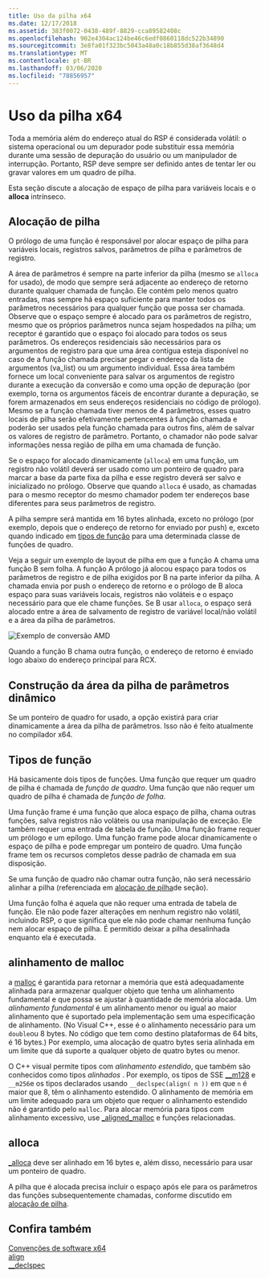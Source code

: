 ```yaml
---
title: Uso da pilha x64
ms.date: 12/17/2018
ms.assetid: 383f0072-0438-489f-8829-cca89582408c
ms.openlocfilehash: 902e4304ac124be46c6edf0860118dc522b34890
ms.sourcegitcommit: 3e8fa01f323bc5043a48a0c18b855d38af3648d4
ms.translationtype: MT
ms.contentlocale: pt-BR
ms.lasthandoff: 03/06/2020
ms.locfileid: "78856957"
---
```

# <a name="x64-stack-usage"></a>Uso da pilha x64

Toda a memória além do endereço atual do RSP é considerada volátil: o sistema operacional ou um depurador pode substituir essa memória durante uma sessão de depuração do usuário ou um manipulador de interrupção. Portanto, RSP deve sempre ser definido antes de tentar ler ou gravar valores em um quadro de pilha.

Esta seção discute a alocação de espaço de pilha para variáveis locais e o **alloca** intrínseco.

## <a name="stack-allocation"></a>Alocação de pilha

O prólogo de uma função é responsável por alocar espaço de pilha para variáveis locais, registros salvos, parâmetros de pilha e parâmetros de registro.

A área de parâmetros é sempre na parte inferior da pilha (mesmo se `alloca` for usado), de modo que sempre será adjacente ao endereço de retorno durante qualquer chamada de função. Ele contém pelo menos quatro entradas, mas sempre há espaço suficiente para manter todos os parâmetros necessários para qualquer função que possa ser chamada. Observe que o espaço sempre é alocado para os parâmetros de registro, mesmo que os próprios parâmetros nunca sejam hospedados na pilha; um receptor é garantido que o espaço foi alocado para todos os seus parâmetros. Os endereços residenciais são necessários para os argumentos de registro para que uma área contígua esteja disponível no caso de a função chamada precisar pegar o endereço da lista de argumentos (va_list) ou um argumento individual. Essa área também fornece um local conveniente para salvar os argumentos de registro durante a execução da conversão e como uma opção de depuração (por exemplo, torna os argumentos fáceis de encontrar durante a depuração, se forem armazenados em seus endereços residenciais no código de prólogo). Mesmo se a função chamada tiver menos de 4 parâmetros, esses quatro locais de pilha serão efetivamente pertencentes à função chamada e poderão ser usados pela função chamada para outros fins, além de salvar os valores de registro de parâmetro.  Portanto, o chamador não pode salvar informações nessa região de pilha em uma chamada de função.

Se o espaço for alocado dinamicamente (`alloca`) em uma função, um registro não volátil deverá ser usado como um ponteiro de quadro para marcar a base da parte fixa da pilha e esse registro deverá ser salvo e inicializado no prólogo. Observe que quando `alloca` é usado, as chamadas para o mesmo receptor do mesmo chamador podem ter endereços base diferentes para seus parâmetros de registro.

A pilha sempre será mantida em 16 bytes alinhada, exceto no prólogo (por exemplo, depois que o endereço de retorno for enviado por push) e, exceto quando indicado em [tipos de função](#function-types) para uma determinada classe de funções de quadro.

Veja a seguir um exemplo de layout de pilha em que a função A chama uma função B sem folha. A função A prólogo já alocou espaço para todos os parâmetros de registro e de pilha exigidos por B na parte inferior da pilha. A chamada envia por push o endereço de retorno e o prólogo de B aloca espaço para suas variáveis locais, registros não voláteis e o espaço necessário para que ele chame funções. Se B usar `alloca`, o espaço será alocado entre a área de salvamento de registro de variável local/não volátil e a área da pilha de parâmetros.

![Exemplo de conversão AMD](../build/media/vcamd_conv_ex_5.png "Exemplo de conversão AMD")

Quando a função B chama outra função, o endereço de retorno é enviado logo abaixo do endereço principal para RCX.

## <a name="dynamic-parameter-stack-area-construction"></a>Construção da área da pilha de parâmetros dinâmico

Se um ponteiro de quadro for usado, a opção existirá para criar dinamicamente a área da pilha de parâmetros. Isso não é feito atualmente no compilador x64.

## <a name="function-types"></a>Tipos de função

Há basicamente dois tipos de funções. Uma função que requer um quadro de pilha é chamada de *função de quadro*. Uma função que não requer um quadro de pilha é chamada de *função de folha*.

Uma função frame é uma função que aloca espaço de pilha, chama outras funções, salva registros não voláteis ou usa manipulação de exceção. Ele também requer uma entrada de tabela de função. Uma função frame requer um prólogo e um epílogo. Uma função frame pode alocar dinamicamente o espaço de pilha e pode empregar um ponteiro de quadro. Uma função frame tem os recursos completos desse padrão de chamada em sua disposição.

Se uma função de quadro não chamar outra função, não será necessário alinhar a pilha (referenciada em [alocação de pilha](#stack-allocation)de seção).

Uma função folha é aquela que não requer uma entrada de tabela de função. Ele não pode fazer alterações em nenhum registro não volátil, incluindo RSP, o que significa que ele não pode chamar nenhuma função nem alocar espaço de pilha. É permitido deixar a pilha desalinhada enquanto ela é executada.

## <a name="malloc-alignment"></a>alinhamento de malloc

a [malloc](../c-runtime-library/reference/malloc.md) é garantida para retornar a memória que está adequadamente alinhada para armazenar qualquer objeto que tenha um alinhamento fundamental e que possa se ajustar à quantidade de memória alocada. Um *alinhamento fundamental* é um alinhamento menor ou igual ao maior alinhamento que é suportado pela implementação sem uma especificação de alinhamento. (No Visual C++, esse é o alinhamento necessário para um `double`ou 8 bytes. No código que tem como destino plataformas de 64 bits, é 16 bytes.) Por exemplo, uma alocação de quatro bytes seria alinhada em um limite que dá suporte a qualquer objeto de quatro bytes ou menor.

O C++ visual permite tipos com *alinhamento estendido*, que também são conhecidos como tipos *alinhados* . Por exemplo, os tipos de SSE [__m128](../cpp/m128.md) e `__m256`e os tipos declarados usando `__declspec(align( n ))` em que `n` é maior que 8, têm o alinhamento estendido. O alinhamento de memória em um limite adequado para um objeto que requer o alinhamento estendido não é garantido pelo `malloc`. Para alocar memória para tipos com alinhamento excessivo, use [_aligned_malloc](../c-runtime-library/reference/aligned-malloc.md) e funções relacionadas.

## <a name="alloca"></a>alloca

[_alloca](../c-runtime-library/reference/alloca.md) deve ser alinhado em 16 bytes e, além disso, necessário para usar um ponteiro de quadro.

A pilha que é alocada precisa incluir o espaço após ele para os parâmetros das funções subsequentemente chamadas, conforme discutido em [alocação de pilha](#stack-allocation).

## <a name="see-also"></a>Confira também

[Convenções de software x64](../build/x64-software-conventions.md)<br/>
[align](../cpp/align-cpp.md)<br/>
[__declspec](../cpp/declspec.md)
